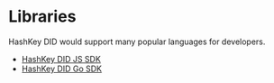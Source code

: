 # Libraries

HashKey DID would support many popular languages for developers.

* [HashKey DID JS SDK](https://github.com/hashkeydid/hashkeydid-js)
* [HashKey DID Go SDK](https://github.com/hashkeydid/hashkeydid-go)
